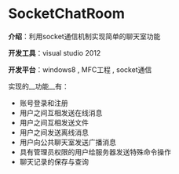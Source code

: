 # SocketChatRoom

__介绍__：利用socket通信机制实现简单的聊天室功能

__开发工具__：visual studio 2012 

__开发平台__：windows8 , MFC工程 , socket通信

实现的__功能__有：
* 账号登录和注册
* 用户之间互相发送在线消息
* 用户之间互相发送文件
* 用户之间发送离线消息
* 用户向公共聊天室发送广播消息
* 具有管理员权限的用户给服务器发送特殊命令操作
* 聊天记录的保存与查询
